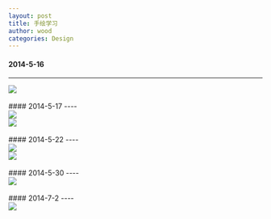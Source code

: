 ```yaml
---
layout: post
title: 手绘学习
author: wood
categories: Design
---
```


#### 2014-5-16

----
<div style="width:800px;">
    <img src="/assets/2014_illustration_2_7.png"></div>
<br>
#### 2014-5-17 
---- 
<div style="width:800px;">
    <img src="/assets/2014_illustration_8_1.png"></div>
    
<div style="width:800px;">
    <img src="/assets/2014_illustration_8_2.jpg"></div>
<br>
#### 2014-5-22 
---- 
<div style="width:800px;">
    <img src="/assets/2014_illustration_9_12.jpg"></div>

<div style="width:800px;">
    <img src="/assets/2014_illustration_12.png"></div>
    
<br>
#### 2014-5-30 
---- 
<div style="width:800px;">
    <img src="/assets/2014_illustration_13_16.jpg"></div>
    
<br>
#### 2014-7-2
---- 
<div style="width:800px;">
    <img src="/assets/2014_illustration_17-20.png"></div>